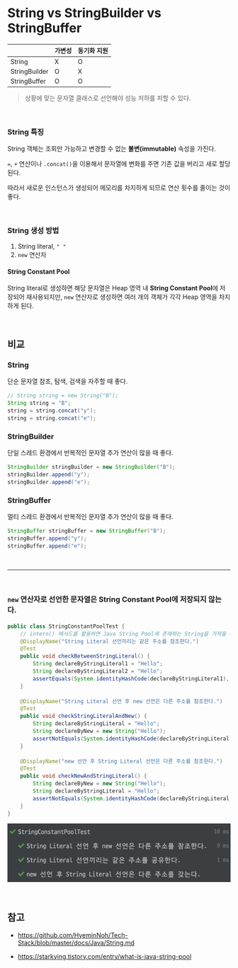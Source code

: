 # String vs StringBuilder vs StringBuffer

|               | 가변성 | 동기화 지원 |
| ------------- | ------ | ----------- |
| String        | X      | O           |
| StringBuilder | O      | X           |
| StringBuffer  | O      | O           |

> 상황에 맞는 문자열 클래스로 선언해야 성능 저하를 피할 수 있다.

<br>

### String 특징

String 객체는 조회만 가능하고 변경할 수 없는 **불변(immutable)** 속성을 가진다.

`=`, `+` 연산이나 `.concat()`을 이용해서 문자열에 변화를 주면 기존 값을 버리고 새로 할당된다.

따라서 새로운 인스턴스가 생성되어 메모리를 차지하게 되므로 연산 횟수를 줄이는 것이 좋다.

<br>

### String 생성 방법

1. String literal, `" "`
2. `new` 연산자

#### String Constant Pool

String literal로 생성하면 해당 문자열은 Heap 영역 내 **String Constant Pool**에 저장되어 재사용되지만,
`new` 연산자로 생성하면 여러 개의 객체가 각각 Heap 영역을 차지하게 된다.

<br>

## 비교

### String

단순 문자열 참조, 탐색, 검색을 자주할 때 좋다.

```java
// String string = new String("B");
String string = "B";
string = string.concat("y");
string = string.concat("e");
```

### StringBuilder

단일 스레드 환경에서 반복적인 문자열 추가 연산이 많을 때 좋다.

```java
StringBuilder stringBuilder = new StringBuilder("B");
stringBuilder.append("y");
stringBuilder.append("e");
```

### StringBuffer

멀티 스레드 환경에서 반복적인 문자열 추가 연산이 많을 때 좋다.

```java
StringBuffer stringBuffer = new StringBuffer("B");
stringBuffer.append("y");
stringBuffer.append("e");
```

<br>

<hr>

<br>

### `new` 연산자로 선언한 문자열은 String Constant Pool에 저장되지 않는다.

```java
public class StringConstantPoolTest {
    // intern() 메서드를 활용하면 Java String Pool에 존재하는 String을 가져올 수 있다.
    @DisplayName("String Literal 선언끼리는 같은 주소를 참조한다.")
    @Test
    public void checkBetweenStringLiteral() {
        String declareByStringLiteral1 = "Hello";
        String declareByStringLiteral2 = "Hello";
        assertEquals(System.identityHashCode(declareByStringLiteral1), System.identityHashCode(declareByStringLiteral2));
    }

    @DisplayName("String Literal 선언 후 new 선언은 다른 주소를 참조한다.")
    @Test
    public void checkStringLiteralAndNew() {
        String declareByStringLiteral = "Hello";
        String declareByNew = new String("Hello");
        assertNotEquals(System.identityHashCode(declareByStringLiteral), System.identityHashCode(declareByNew));
    }

    @DisplayName("new 선언 후 String Literal 선언은 다른 주소를 참조한다.")
    @Test
    public void checkNewAndStringLiteral() {
        String declareByNew = new String("Hello");
        String declareByStringLiteral = "Hello";
        assertNotEquals(System.identityHashCode(declareByStringLiteral), System.identityHashCode(declareByNew));
    }
}
```

![string-pool-test](../resources/images/string-pool-test.png)

<br>

## 참고

- https://github.com/HyeminNoh/Tech-Stack/blob/master/docs/Java/String.md

- https://starkying.tistory.com/entry/what-is-java-string-pool
